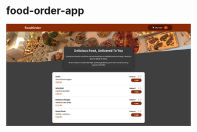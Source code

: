 # food-order-app
 
![Screenshot of website](https://raw.githubusercontent.com/exece/food-order-app/main/food-order.jpg)